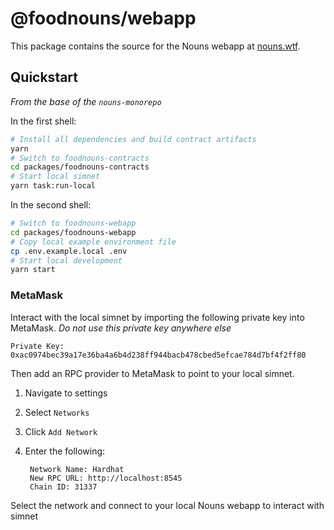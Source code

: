# @foodnouns/webapp

This package contains the source for the Nouns webapp at [nouns.wtf](https://nouns.wtf).

## Quickstart

_From the base of the `nouns-monorepo`_

In the first shell:

```sh
# Install all dependencies and build contract artifacts
yarn
# Switch to foodnouns-contracts
cd packages/foodnouns-contracts
# Start local simnet
yarn task:run-local
```

In the second shell:

```sh
# Switch to foodnouns-webapp
cd packages/foodnouns-webapp
# Copy local example environment file
cp .env.example.local .env
# Start local development
yarn start
```

### MetaMask

Interact with the local simnet by importing the following private key into MetaMask. _Do not use this private key anywhere else_

```
Private Key:
0xac0974bec39a17e36ba4a6b4d238ff944bacb478cbed5efcae784d7bf4f2ff80
```

Then add an RPC provider to MetaMask to point to your local simnet.

1.  Navigate to settings
2.  Select `Networks`
3.  Click `Add Network`
4.  Enter the following:

         Network Name: Hardhat
         New RPC URL: http://localhost:8545
         Chain ID: 31337

Select the network and connect to your local Nouns webapp to interact with simnet
